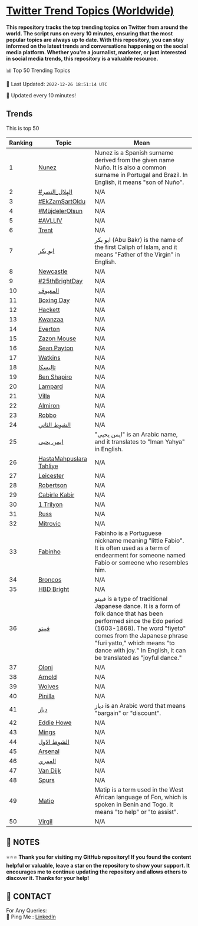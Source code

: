 [Twitter Trend Topics (Worldwide)](https://github.com/ErcinDedeoglu/Twitter-Trend-Topics)
==========

**This repository tracks the top trending topics on Twitter from around the world. 
The script runs on every 10 minutes, ensuring that the most popular topics are always up to date. 
With this repository, you can stay informed on the latest trends and conversations happening on the social media platform. 
Whether you're a journalist, marketer, or just interested in social media trends, this repository is a valuable resource.**


📊 Top 50 Trending Topics

📆 Last Updated: `2022-12-26 18:51:14 UTC`

🔧 Updated every 10 minutes!


## Trends

This is top 50

| Ranking | Topic | Mean |
| ------- | ------------ | ------------ |
| 1 | [Nunez](http://twitter.com/search?q=Nunez) | Nunez is a Spanish surname derived from the given name Nuño. It is also a common surname in Portugal and Brazil. In English, it means "son of Nuño". |
| 2 | [#الهلال_النصر](http://twitter.com/search?q=%23%d8%a7%d9%84%d9%87%d9%84%d8%a7%d9%84_%d8%a7%d9%84%d9%86%d8%b5%d8%b1) | N/A |
| 3 | [#EkZamŞartOldu](http://twitter.com/search?q=%23EkZam%c5%9eartOldu) | N/A |
| 4 | [#MüjdelerOlsun](http://twitter.com/search?q=%23M%c3%bcjdelerOlsun) | N/A |
| 5 | [#AVLLIV](http://twitter.com/search?q=%23AVLLIV) | N/A |
| 6 | [Trent](http://twitter.com/search?q=Trent) | N/A |
| 7 | [ابو بكر](http://twitter.com/search?q=%d8%a7%d8%a8%d9%88+%d8%a8%d9%83%d8%b1) | ابو بكر (Abu Bakr) is the name of the first Caliph of Islam, and it means "Father of the Virgin" in English. |
| 8 | [Newcastle](http://twitter.com/search?q=Newcastle) | N/A |
| 9 | [#25thBrightDay](http://twitter.com/search?q=%2325thBrightDay) | N/A |
| 10 | [المعيوف](http://twitter.com/search?q=%d8%a7%d9%84%d9%85%d8%b9%d9%8a%d9%88%d9%81) | N/A |
| 11 | [Boxing Day](http://twitter.com/search?q=Boxing+Day) | N/A |
| 12 | [Hackett](http://twitter.com/search?q=Hackett) | N/A |
| 13 | [Kwanzaa](http://twitter.com/search?q=Kwanzaa) | N/A |
| 14 | [Everton](http://twitter.com/search?q=Everton) | N/A |
| 15 | [Zazon Mouse](http://twitter.com/search?q=Zazon+Mouse) | N/A |
| 16 | [Sean Payton](http://twitter.com/search?q=Sean+Payton) | N/A |
| 17 | [Watkins](http://twitter.com/search?q=Watkins) | N/A |
| 18 | [تاليسكا](http://twitter.com/search?q=%d8%aa%d8%a7%d9%84%d9%8a%d8%b3%d9%83%d8%a7) | N/A |
| 19 | [Ben Shapiro](http://twitter.com/search?q=Ben+Shapiro) | N/A |
| 20 | [Lampard](http://twitter.com/search?q=Lampard) | N/A |
| 21 | [Villa](http://twitter.com/search?q=Villa) | N/A |
| 22 | [Almiron](http://twitter.com/search?q=Almiron) | N/A |
| 23 | [Robbo](http://twitter.com/search?q=Robbo) | N/A |
| 24 | [الشوط الثاني](http://twitter.com/search?q=%d8%a7%d9%84%d8%b4%d9%88%d8%b7+%d8%a7%d9%84%d8%ab%d8%a7%d9%86%d9%8a) | N/A |
| 25 | [ايمن يحيى](http://twitter.com/search?q=%d8%a7%d9%8a%d9%85%d9%86+%d9%8a%d8%ad%d9%8a%d9%89) | "ايمن يحيى" is an Arabic name, and it translates to "Iman Yahya" in English. |
| 26 | [HastaMahpuslara Tahliye](http://twitter.com/search?q=HastaMahpuslara+Tahliye) | N/A |
| 27 | [Leicester](http://twitter.com/search?q=Leicester) | N/A |
| 28 | [Robertson](http://twitter.com/search?q=Robertson) | N/A |
| 29 | [Cabirle Kabir](http://twitter.com/search?q=Cabirle+Kabir) | N/A |
| 30 | [1 Trilyon](http://twitter.com/search?q=1+Trilyon) | N/A |
| 31 | [Russ](http://twitter.com/search?q=Russ) | N/A |
| 32 | [Mitrovic](http://twitter.com/search?q=Mitrovic) | N/A |
| 33 | [Fabinho](http://twitter.com/search?q=Fabinho) | Fabinho is a Portuguese nickname meaning "little Fabio". It is often used as a term of endearment for someone named Fabio or someone who resembles him. |
| 34 | [Broncos](http://twitter.com/search?q=Broncos) | N/A |
| 35 | [HBD Bright](http://twitter.com/search?q=HBD+Bright) | N/A |
| 36 | [فييتو](http://twitter.com/search?q=%d9%81%d9%8a%d9%8a%d8%aa%d9%88) | فييتو is a type of traditional Japanese dance. It is a form of folk dance that has been performed since the Edo period (1603-1868). The word "fiyeto" comes from the Japanese phrase "furi yatto," which means "to dance with joy." In English, it can be translated as "joyful dance." |
| 37 | [Oloni](http://twitter.com/search?q=Oloni) | N/A |
| 38 | [Arnold](http://twitter.com/search?q=Arnold) | N/A |
| 39 | [Wolves](http://twitter.com/search?q=Wolves) | N/A |
| 40 | [Pinilla](http://twitter.com/search?q=Pinilla) | N/A |
| 41 | [دياز](http://twitter.com/search?q=%d8%af%d9%8a%d8%a7%d8%b2) | دياز is an Arabic word that means "bargain" or "discount". |
| 42 | [Eddie Howe](http://twitter.com/search?q=Eddie+Howe) | N/A |
| 43 | [Mings](http://twitter.com/search?q=Mings) | N/A |
| 44 | [الشوط الاول](http://twitter.com/search?q=%d8%a7%d9%84%d8%b4%d9%88%d8%b7+%d8%a7%d9%84%d8%a7%d9%88%d9%84) | N/A |
| 45 | [Arsenal](http://twitter.com/search?q=Arsenal) | N/A |
| 46 | [العمري](http://twitter.com/search?q=%d8%a7%d9%84%d8%b9%d9%85%d8%b1%d9%8a) | N/A |
| 47 | [Van Dijk](http://twitter.com/search?q=Van+Dijk) | N/A |
| 48 | [Spurs](http://twitter.com/search?q=Spurs) | N/A |
| 49 | [Matip](http://twitter.com/search?q=Matip) | Matip is a term used in the West African language of Fon, which is spoken in Benin and Togo. It means "to help" or "to assist". |
| 50 | [Virgil](http://twitter.com/search?q=Virgil) | N/A |




## 📝 NOTES

⭐⭐⭐ **Thank you for visiting my GitHub repository! If you found the content helpful or valuable, leave a star on the repository to show your support. It encourages me to continue updating the repository and allows others to discover it. Thanks for your help!**

## 📨 CONTACT

 For Any Queries:  
            🏓 Ping Me : [LinkedIn](https://www.linkedin.com/in/ercindedeoglu/)